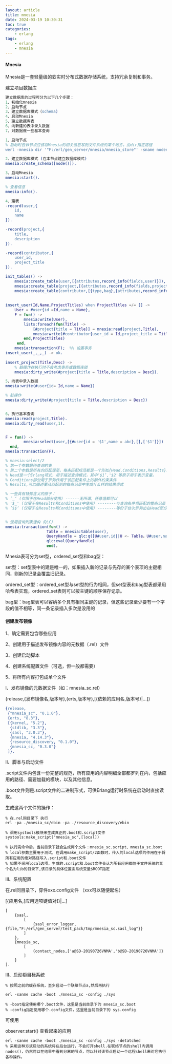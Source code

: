 ```yaml
---
layout: article
title: mnesia
date: 2024-03-19 10:30:31
toc: true
categories:
	- erlang
tags:
	- erlang
	- mnesia
---
```




#### Mnesia

Mnesia是一套轻量级的软实时分布式数据存储系统，支持冗余复制和事务。

建立项目数据库

```erlang
建立数据库的过程可分为以下几个步骤：
1、初始化mnesia
2、启动节点
3、建立数据库模式（schema)
4、启动Mnesia
5、建立数据库表
6、向新建的表中录入数据
7、对数据做一些基本查询
```

<!--more-->

```erlang
1、启动节点
% 启动时告诉节点应该将Mnesia的相关信息写到文件系统的某个地方，由dir指定路径
werl -mnesia dir '"F:/erl/gen_server/mnesia/mnesia_store"' -sname nodename

2、建立数据库模式 (在本节点建立数据库模式)
mnesia:create_schema([node()]).

3、启动Mnesia
mnesia:start().

% 查看信息
mnesia:info().

4、建表
-record(user,{
	id,
	name
}).

-record(project,{
	title,
	description
}).

-record(contributor,{
	user_id,
	project_title
}).

init_tables() ->
	mnesia:create_table(user,[{attributes,record_info(fields,user)}]),
	mnesia:create_table(project,[{attributes,record_info(fields,project)}]),
	mnesia:create_table(contributor,[{type,bag},{attributes,record_info(fields,contributor)}]).
	
	
insert_user(Id,Name,ProjectTitles) when ProjectTitles =/= [] ->
	User = #user{id =Id,name = Name},
	F = fun() ->
		mnesia:write(User),
		lists:foreach(fun(Title) ->
			[#project{title = Title}] = mnesia:read(project,Title),
			mnesia:write(#contributor{user_id = Id,project_title = Title})
		end,ProjectTitles)
	 end,
	mnesia:transaction(F);	%% 设置事务
insert_user(_,_,_) -> ok.
	
insert_project(Title,Desc) ->
	% 脏操作在执行时不会考虑事务或数据库锁
	mnesia:dirty_write(#project{title = Title,description = Desc}).

5、向表中录入数据
mnesia:write(#user{id= Id,name = Name})

% 脏操作
mnesia:dirty_write(#project{title = Title,description = Desc})


6、执行基本查询
mnesia:read(project,Title).
mnesia:dirty_read(user,1).


F = fun() ->
        mnesia:select(user,[{#user{id = '$1',name = abc},[],['$1']}])
  end,      
mnesia:transaction(F).

% mnesia:select/2
% 第一个参数是待查询的表
% 第二个参数是所有的匹配规范，每条匹配规范都是一个形如{Head,Conditions,Results}的三元组
% Head是一个Erlang项式，用于描述查询模式，其中‘$1’,'$2'等原子用于表示变量。
% Conditions部分用于罗列作用于该匹配条件上的额外约束条件
% Results,可以描述要从匹配到的每条记录中生成什么样的结果项式

% 一些具有特殊含义的原子：
% ’_‘ (仅限于在Head部分使用) ------无所谓，任意值都可以
% '$_' (仅限于在Results和Conditions中使用) --------与查询条件项匹配的整条记录
% ’$$‘ (仅限于在Results和Conditions中使用) --------等价于依次罗列出在Head部分匹配的所有变量’$1‘,'$2'...等


% 使用查询列表速构（QLC)
mnesia:transaction(fun() ->
                  Table = mnesia:table(user),
                  QueryHandle = qlc:q([U#user.id||U <- Table，U#user.name =:= abc]),
                  qlc:eval(QueryHandle)
                  end)。

```



Mnesia表可分为set型，ordered_set型和bag型：

set型：set型表中的建是唯一的，如果插入新的记录与先存的某个表项的主键相同，则新的记录会覆盖旧记录。

ordered_set型：ordered_set型与set型的行为相同，但set型表和bag型表都采用哈希表实现，ordered_set表则可以按主键的顺序保存记录。

bag型：bag型表可以容纳多个具有相同主键的记录，但这些记录至少要有一个字段的值不相等，同一条记录插入多次是没用的





#### 创建发布镜像

1、确定需要包含哪些应用

2、创建用于描述发布镜像内容的元数据（.rel）文件

3、创建启动脚本

4、创建系统配置文件（可选，但一般都需要）

5、将所有内容打包成单个文件



I、发布镜像的元数据文件（如：mnesia_sc.rel）

{release,{发布镜像名,版本号},{erts,版本号},[{依赖的应用名,版本号}|...]}

```erlang
{release,
 {"mnesia_sc", "0.1.0"},
 {erts, "8.3"},
 [{kernel, "5.2"},
  {stdlib, "3.3"},
  {sasl, "3.0.3"},
  {mnesia, "4.14.3"},
  {resource_discovery, "0.1.0"},
  {mnesia_sc, "0.3.0"}
 ]}.
```



II、脚本与启动文件

.script文件内包含一份完整的规范，所有应用的内容明细全部都罗列在内，包括应用的路径、需要加载的模块，以及其他信息。

.boot文件则是.script文件的二进制形式，可供Erlang运行时系统在启动时直接读取。

生成这两个文件的操作：

```
% 在.rel同目录下 执行
erl -pa ./mnesia_sc/ebin -pa ./resource_discovery/ebin

% 调用systools模块来生成真正的.boot和.script文件
systools:make_script("mnesia_sc",[local])

% 执行完命令后，当前目录下就会生成两个文件：mnesia_sc.script、mnesia_sc.boot
% local参数主要用于测试，在调用make_script/2函数时，传入的local选项的作用在于将所有应用的绝对路径写入.script和.boot文件
% 如果不采用local选项，生成的.script和.boot文件会认为所有应用都位于文件系统的某个名为lib的目录下,该目录的具体位置由系统变量$ROOT指定
```

III、系统配置

在.rel同目录下，穿件xxx.config文件 （xxx可以随便起名）

[{应用名,[应用选项键值对]}|...]

```
[
	{sasl,
		[
			{sasl_error_logger,{file,"F:/erl/gen_server/test_pack/tmp/mnesia_sc.sasl_log"}}
		]
	},
	{mnesia_sc,
		[
			{contact_nodes,['a@SD-20190726VNMA','b@SD-20190726VNMA']}
		]
	}
].
```

III、启动柜目标系统

```
% 按照之前的缓存系统，至少启动一个联络节点a,然后再执行

erl -sanme cache -boot ./mnesia_sc -config ./sys

% -boot指定使用哪个.boot文件，这里是当前目录下的 mnesia_sc.boot
% -config指定使用哪个.config文件，这里是当前目录下的 sys.config
```



可使用

observer:start() 查看起来的应用



```
erl -sanme cache -boot ./mnesia_sc -config ./sys -detatched
% 采用这种方式启动的系统将在后台运行，不会打开shell.在联络节点的shell内调用nodes()，仍然可以在结果中看到分离的节点，可以针对该节点启动一个远程shell来对它执行各种操作。
```

